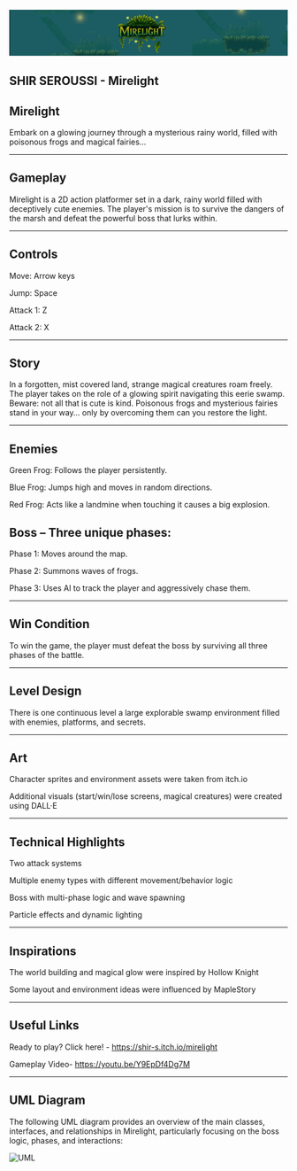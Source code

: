 <p align="center">
  <img src="git banner.png" alt="Mirelight Logo" width="900"/>
</p>


SHIR SEROUSSI - Mirelight
------------------------------------
Mirelight
------------------------


Embark on a glowing journey through a mysterious rainy world, filled with poisonous frogs and magical fairies…

------------------------------------

Gameplay
-------
Mirelight is a 2D action platformer set in a dark, rainy world filled with deceptively cute enemies. The player's mission is to survive the dangers of the marsh and defeat the powerful boss that lurks within.

------------------------------------
Controls
------------------------------------
Move: Arrow keys

Jump: Space

Attack 1: Z

Attack 2: X

------------------------------------
Story
------------------------------------
In a forgotten, mist covered land, strange magical creatures roam freely.
The player takes on the role of a glowing spirit navigating this eerie swamp.
Beware: not all that is cute is kind. Poisonous frogs and mysterious fairies stand in your way… only by overcoming them can you restore the light.

------------------------------------
Enemies
------------------------------------
Green Frog: Follows the player persistently.

Blue Frog: Jumps high and moves in random directions.

Red Frog: Acts like a landmine when touching it causes a big explosion.

Boss – Three unique phases:
--

Phase 1: Moves around the map.

Phase 2: Summons waves of frogs.

Phase 3: Uses AI to track the player and aggressively chase them.

------------------------------------

 Win Condition
------------------------------------
To win the game, the player must defeat the boss by surviving all three phases of the battle.

------------------------------------

Level Design
------------------------------------
There is one continuous level a large explorable swamp environment filled with enemies, platforms, and secrets.

------------------------------------

Art
------------------------------------
Character sprites and environment assets were taken from itch.io

Additional visuals (start/win/lose screens, magical creatures) were created using DALL·E

------------------------------------

Technical Highlights
------------------------------------
Two attack systems

Multiple enemy types with different movement/behavior logic

Boss with multi-phase logic and wave spawning

Particle effects and dynamic lighting

------------------------------------------

Inspirations
------------------------------------
The world building and magical glow were inspired by Hollow Knight

Some layout and environment ideas were influenced by MapleStory

------------------------------------
Useful Links
------------------
Ready to play? Click here! -
https://shir-s.itch.io/mirelight

Gameplay Video-
https://youtu.be/Y9EpDf4Dg7M

--------------------------------
UML Diagram
--------------------
The following UML diagram provides an overview of the main classes, interfaces, and relationships in Mirelight, particularly focusing on the boss logic, phases, and interactions:


<img width="1048" height="352" alt="UML" src="https://github.com/user-attachments/assets/5d4512d9-ee98-43d6-8daf-c99636b9a276" />





